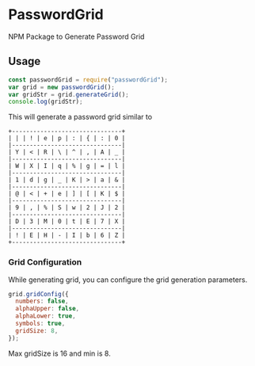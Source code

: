 # PasswordGrid

NPM Package to Generate Password Grid

## Usage

```javascript
const passwordGrid = require("passwordGrid");
var grid = new passwordGrid();
var gridStr = grid.generateGrid();
console.log(gridStr);
```

This will generate a password grid similar to

```
+-------------------------------+
| | | ! | e | p | : | { | : | 0 |
|-------------------------------|
| Y | < | R | \ | ^ | , | A | _ |
|-------------------------------|
| W | X | I | q | % | g | = | l |
|-------------------------------|
| 1 | d | g | _ | K | > | a | & |
|-------------------------------|
| @ | < | + | e | ] | [ | K | $ |
|-------------------------------|
| 9 | , | % | S | w | 2 | J | 2 |
|-------------------------------|
| D | 3 | M | 0 | t | E | 7 | X |
|-------------------------------|
| ! | E | H | - | I | b | 6 | Z |
+-------------------------------+
```

### Grid Configuration

While generating grid, you can configure the grid generation parameters.

```javascript
grid.gridConfig({
  numbers: false,
  alphaUpper: false,
  alphaLower: true,
  symbols: true,
  gridSize: 8,
});
```

Max gridSize is 16 and min is 8.
